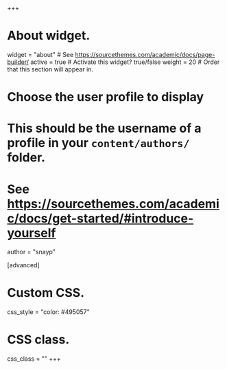 +++
# About widget.
widget = "about"  # See https://sourcethemes.com/academic/docs/page-builder/
active = true  # Activate this widget? true/false
weight = 20  # Order that this section will appear in.

# Choose the user profile to display
# This should be the username of a profile in your `content/authors/` folder.
# See https://sourcethemes.com/academic/docs/get-started/#introduce-yourself
author  = "snayp"

[advanced]
 # Custom CSS. 
 css_style = "color: #495057"
 
 # CSS class.
 css_class = ""
+++
